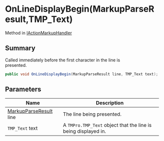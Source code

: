 # OnLineDisplayBegin(MarkupParseResult,TMP\_Text)

Method in [IActionMarkupHandler](yarn.unity.iactionmarkuphandler.md)

## Summary

Called immediately before the first character in the line is\
presented.

```csharp
public void OnLineDisplayBegin(MarkupParseResult line, TMP_Text text);
```

## Parameters

| Name                                                       | Description                                                    |
| ---------------------------------------------------------- | -------------------------------------------------------------- |
| [MarkupParseResult](yarn.markup.markupparseresult.md) line | The line being presented.                                      |
| `TMP_Text` text                                            | A `TMPro.TMP_Text` object that the line is being displayed in. |
